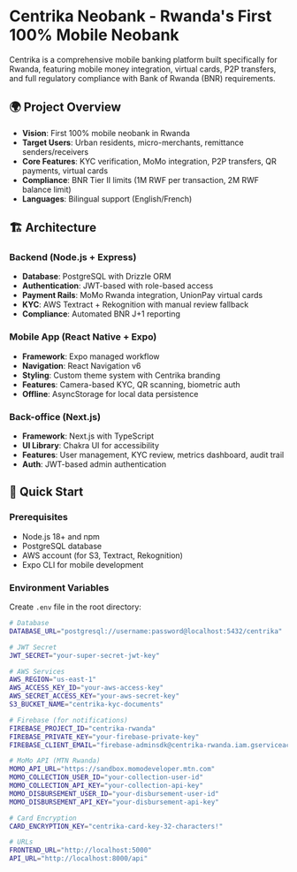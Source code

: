# Centrika Neobank - Rwanda's First 100% Mobile Neobank

Centrika is a comprehensive mobile banking platform built specifically for Rwanda, featuring mobile money integration, virtual cards, P2P transfers, and full regulatory compliance with Bank of Rwanda (BNR) requirements.

## 🌍 Project Overview

- **Vision**: First 100% mobile neobank in Rwanda
- **Target Users**: Urban residents, micro-merchants, remittance senders/receivers
- **Core Features**: KYC verification, MoMo integration, P2P transfers, QR payments, virtual cards
- **Compliance**: BNR Tier II limits (1M RWF per transaction, 2M RWF balance limit)
- **Languages**: Bilingual support (English/French)

## 🏗️ Architecture

### Backend (Node.js + Express)
- **Database**: PostgreSQL with Drizzle ORM
- **Authentication**: JWT-based with role-based access
- **Payment Rails**: MoMo Rwanda integration, UnionPay virtual cards
- **KYC**: AWS Textract + Rekognition with manual review fallback
- **Compliance**: Automated BNR J+1 reporting

### Mobile App (React Native + Expo)
- **Framework**: Expo managed workflow
- **Navigation**: React Navigation v6
- **Styling**: Custom theme system with Centrika branding
- **Features**: Camera-based KYC, QR scanning, biometric auth
- **Offline**: AsyncStorage for local data persistence

### Back-office (Next.js)
- **Framework**: Next.js with TypeScript
- **UI Library**: Chakra UI for accessibility
- **Features**: User management, KYC review, metrics dashboard, audit trail
- **Auth**: JWT-based admin authentication

## 🚀 Quick Start

### Prerequisites
- Node.js 18+ and npm
- PostgreSQL database
- AWS account (for S3, Textract, Rekognition)
- Expo CLI for mobile development

### Environment Variables

Create `.env` file in the root directory:

```bash
# Database
DATABASE_URL="postgresql://username:password@localhost:5432/centrika"

# JWT Secret
JWT_SECRET="your-super-secret-jwt-key"

# AWS Services
AWS_REGION="us-east-1"
AWS_ACCESS_KEY_ID="your-aws-access-key"
AWS_SECRET_ACCESS_KEY="your-aws-secret-key"
S3_BUCKET_NAME="centrika-kyc-documents"

# Firebase (for notifications)
FIREBASE_PROJECT_ID="centrika-rwanda"
FIREBASE_PRIVATE_KEY="your-firebase-private-key"
FIREBASE_CLIENT_EMAIL="firebase-adminsdk@centrika-rwanda.iam.gserviceaccount.com"

# MoMo API (MTN Rwanda)
MOMO_API_URL="https://sandbox.momodeveloper.mtn.com"
MOMO_COLLECTION_USER_ID="your-collection-user-id"
MOMO_COLLECTION_API_KEY="your-collection-api-key"
MOMO_DISBURSEMENT_USER_ID="your-disbursement-user-id"
MOMO_DISBURSEMENT_API_KEY="your-disbursement-api-key"

# Card Encryption
CARD_ENCRYPTION_KEY="centrika-card-key-32-characters!"

# URLs
FRONTEND_URL="http://localhost:5000"
API_URL="http://localhost:8000/api"
